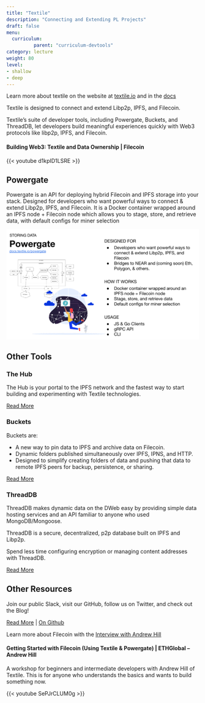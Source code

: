 ```yaml
---
title: "Textile"
description: "Connecting and Extending PL Projects"
draft: false
menu:
  curriculum:
          parent: "curriculum-devtools"
category: lecture
weight: 80
level:
- shallow
- deep
---
```


Learn more about textile on the website at [textile.io](https://linktr.ee/textileio) and in the [docs](https://docs.textile.io/)

Textile is designed to connect and extend Libp2p, IPFS, and Filecoin.

Textile’s suite of developer tools, including Powergate, Buckets, and ThreadDB, let developers build meaningful experiences quickly with Web3 protocols like libp2p, IPFS, and Filecoin.

#### Building Web3: Textile and Data Ownership | Filecoin

{{< youtube d1kpID1LSRE >}}

## Powergate

Powergate is an API for deploying hybrid Filecoin and IPFS storage into your stack. Designed for developers who want powerful ways to connect & extend Libp2p, IPFS, and Filecoin. It is a Docker container wrapped around an IPFS node + Filecoin node which allows you to stage, store, and retrieve data, with default configs for miner selection

![Fleek Info](powergate.png)

## Other Tools

### The Hub
The Hub is your portal to the IPFS network and the fastest way to start building and experimenting with Textile technologies.

[Read More](https://docs.textile.io/hub/)

### Buckets
Buckets are:
* A new way to pin data to IPFS and archive data on Filecoin.
* Dynamic folders published simultaneously over IPFS, IPNS, and HTTP.
* Designed to simplify creating folders of data and pushing that data to remote IPFS peers for backup, persistence, or sharing.

[Read More](https://docs.textile.io/buckets)

### ThreadDB
ThreadDB makes dynamic data on the DWeb easy by providing simple data hosting services and an API familiar to anyone who used MongoDB/Mongoose.

ThreadDB is a secure, decentralized, p2p database built on IPFS and Libp2p.

Spend less time configuring encryption or managing content addresses with ThreadDB.

[Read More](https://docs.textile.io/threads/)

## Other Resources

Join our public Slack, visit our GitHub, follow us on Twitter, and check out the Blog!

[Read More](https://docs.textile.io/powergate/) | [On Github](https://github.com/textileio/powergate/)

Learn more about Filecoin with the [Interview with Andrew Hill](https://filecoin.io/blog/posts/meet-andrew-hill/)

#### Getting Started with Filecoin (Using Textile & Powergate) | ETHGlobal – Andrew Hill

A workshop for beginners and intermediate developers with Andrew Hill of Textile. This is for anyone who understands the basics and wants to build something now.

{{< youtube SePJrCLUM0g >}}

